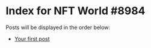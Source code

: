 # Index for NFT World #8984
Posts will be displayed in the order below:

- [Your first post](./001-first.md)

